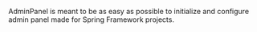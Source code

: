 AdminPanel is meant to be as easy as possible to initialize and configure admin panel made for Spring Framework projects.
